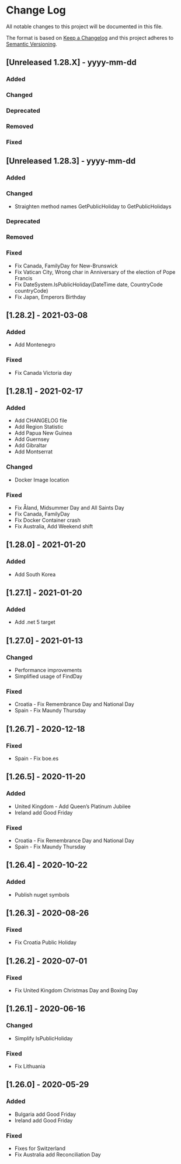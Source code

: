 # Change Log
All notable changes to this project will be documented in this file.
 
The format is based on [Keep a Changelog](http://keepachangelog.com/)
and this project adheres to [Semantic Versioning](http://semver.org/).

## [Unreleased 1.28.X] - yyyy-mm-dd
 
### Added
### Changed
### Deprecated
### Removed
### Fixed

## [Unreleased 1.28.3] - yyyy-mm-dd
 
### Added
### Changed
- Straighten method names GetPublicHoliday to GetPublicHolidays
### Deprecated
### Removed
### Fixed
- Fix Canada, FamilyDay for New-Brunswick
- Fix Vatican City, Wrong char in Anniversary of the election of Pope Francis
- Fix DateSystem.IsPublicHoliday(DateTime date, CountryCode countryCode)
- Fix Japan, Emperors Birthday

## [1.28.2] - 2021-03-08
 
### Added
- Add Montenegro
### Fixed
- Fix Canada Victoria day

## [1.28.1] - 2021-02-17
 
### Added
- Add CHANGELOG file
- Add Region Statistic
- Add Papua New Guinea
- Add Guernsey
- Add Gibraltar
- Add Montserrat
### Changed
- Docker Image location
### Fixed
- Fix Åland, Midsummer Day and All Saints Day
- Fix Canada, FamilyDay
- Fix Docker Container crash
- Fix Australia, Add Weekend shift

## [1.28.0] - 2021-01-20

### Added

- Add South Korea

## [1.27.1] - 2021-01-20

### Added

- Add .net 5 target

## [1.27.0] - 2021-01-13

### Changed

- Performance improvements
- Simplified usage of FindDay

### Fixed

- Croatia - Fix Remembrance Day and National Day
- Spain - Fix Maundy Thursday

## [1.26.7] - 2020-12-18

### Fixed

- Spain - Fix boe.es

## [1.26.5] - 2020-11-20

### Added

- United Kingdom - Add Queen’s Platinum Jubilee
- Ireland add Good Friday

### Fixed

- Croatia - Fix Remembrance Day and National Day
- Spain - Fix Maundy Thursday

## [1.26.4] - 2020-10-22

### Added

- Publish nuget symbols

## [1.26.3] - 2020-08-26

### Fixed

- Fix Croatia Public Holiday

## [1.26.2] - 2020-07-01

### Fixed

- Fix United Kingdom Christmas Day and Boxing Day

## [1.26.1] - 2020-06-16

### Changed

- Simplify IsPublicHoliday

### Fixed

- Fix Lithuania

## [1.26.0] - 2020-05-29

### Added

- Bulgaria add Good Friday
- Ireland add Good Friday

### Fixed

- Fixes for Switzerland
- Fix Australia add Reconciliation Day
